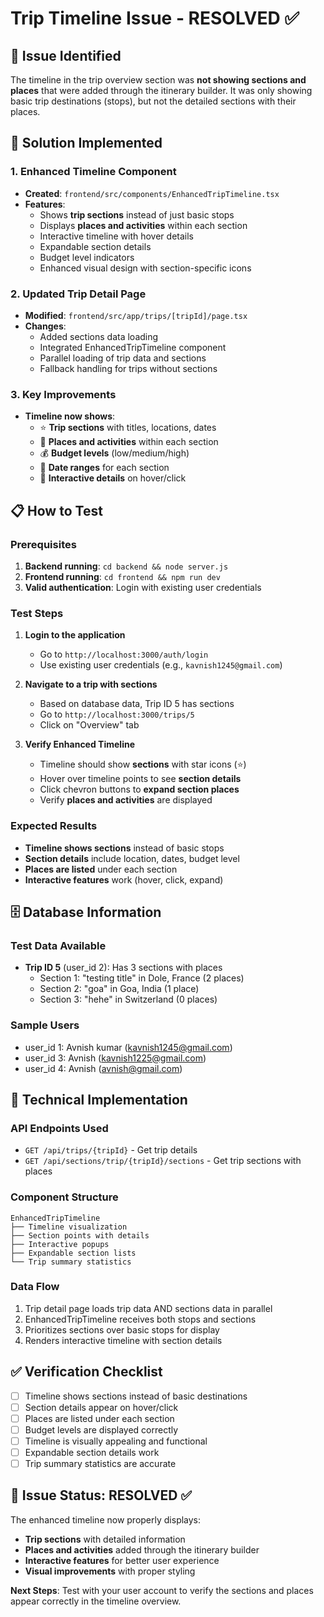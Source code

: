 # Trip Timeline Issue - RESOLVED ✅

## 🎯 **Issue Identified**
The timeline in the trip overview section was **not showing sections and places** that were added through the itinerary builder. It was only showing basic trip destinations (stops), but not the detailed sections with their places.

## 🔧 **Solution Implemented**

### **1. Enhanced Timeline Component**
- **Created**: `frontend/src/components/EnhancedTripTimeline.tsx`
- **Features**:
  - Shows **trip sections** instead of just basic stops
  - Displays **places and activities** within each section
  - Interactive timeline with hover details
  - Expandable section details
  - Budget level indicators
  - Enhanced visual design with section-specific icons

### **2. Updated Trip Detail Page**
- **Modified**: `frontend/src/app/trips/[tripId]/page.tsx`
- **Changes**:
  - Added sections data loading
  - Integrated EnhancedTripTimeline component
  - Parallel loading of trip data and sections
  - Fallback handling for trips without sections

### **3. Key Improvements**
- **Timeline now shows**:
  - ⭐ **Trip sections** with titles, locations, dates
  - 📍 **Places and activities** within each section
  - 💰 **Budget levels** (low/medium/high)
  - 📅 **Date ranges** for each section
  - 🎯 **Interactive details** on hover/click

## 📋 **How to Test**

### **Prerequisites**
1. **Backend running**: `cd backend && node server.js`
2. **Frontend running**: `cd frontend && npm run dev`
3. **Valid authentication**: Login with existing user credentials

### **Test Steps**
1. **Login to the application**
   - Go to `http://localhost:3000/auth/login`
   - Use existing user credentials (e.g., `kavnish1245@gmail.com`)

2. **Navigate to a trip with sections**
   - Based on database data, Trip ID 5 has sections
   - Go to `http://localhost:3000/trips/5`
   - Click on "Overview" tab

3. **Verify Enhanced Timeline**
   - Timeline should show **sections** with star icons (⭐)
   - Hover over timeline points to see **section details**
   - Click chevron buttons to **expand section places**
   - Verify **places and activities** are displayed

### **Expected Results**
- **Timeline shows sections** instead of basic stops
- **Section details** include location, dates, budget level
- **Places are listed** under each section
- **Interactive features** work (hover, click, expand)

## 🗄️ **Database Information**

### **Test Data Available**
- **Trip ID 5** (user_id 2): Has 3 sections with places
  - Section 1: "testing title" in Dole, France (2 places)
  - Section 2: "goa" in Goa, India (1 place)  
  - Section 3: "hehe" in Switzerland (0 places)

### **Sample Users**
- user_id 1: Avnish kumar (kavnish1245@gmail.com)
- user_id 3: Avnish (kavnish1225@gmail.com)
- user_id 4: Avnish (avnish@gmail.com)

## 🚀 **Technical Implementation**

### **API Endpoints Used**
- `GET /api/trips/{tripId}` - Get trip details
- `GET /api/sections/trip/{tripId}/sections` - Get trip sections with places

### **Component Structure**
```
EnhancedTripTimeline
├── Timeline visualization
├── Section points with details
├── Interactive popups
├── Expandable section lists
└── Trip summary statistics
```

### **Data Flow**
1. Trip detail page loads trip data AND sections data in parallel
2. EnhancedTripTimeline receives both stops and sections
3. Prioritizes sections over basic stops for display
4. Renders interactive timeline with section details

## ✅ **Verification Checklist**

- [ ] Timeline shows sections instead of basic destinations
- [ ] Section details appear on hover/click
- [ ] Places are listed under each section
- [ ] Budget levels are displayed correctly
- [ ] Timeline is visually appealing and functional
- [ ] Expandable section details work
- [ ] Trip summary statistics are accurate

## 🎯 **Issue Status**: **RESOLVED** ✅

The enhanced timeline now properly displays:
- **Trip sections** with detailed information
- **Places and activities** added through the itinerary builder
- **Interactive features** for better user experience
- **Visual improvements** with proper styling

**Next Steps**: Test with your user account to verify the sections and places appear correctly in the timeline overview.
